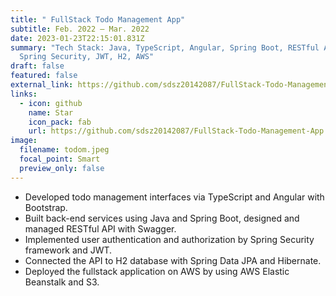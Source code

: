 ```yaml
---
title: " FullStack Todo Management App"
subtitle: Feb. 2022 – Mar. 2022
date: 2023-01-23T22:15:01.831Z
summary: "T﻿ech Stack: Java, TypeScript, Angular, Spring Boot, RESTful API,
  Spring Security, JWT, H2, AWS"
draft: false
featured: false
external_link: https://github.com/sdsz20142087/FullStack-Todo-Management-App
links:
  - icon: github
    name: Star
    icon_pack: fab
    url: https://github.com/sdsz20142087/FullStack-Todo-Management-App
image:
  filename: todom.jpeg
  focal_point: Smart
  preview_only: false
---
```



* Developed todo management interfaces via TypeScript and Angular with Bootstrap.
* Built back-end services using Java and Spring Boot, designed and managed RESTful API with Swagger.
* Implemented user authentication and authorization by Spring Security framework and JWT.
* Connected the API to H2 database with Spring Data JPA and Hibernate.
* Deployed the fullstack application on AWS by using AWS Elastic Beanstalk and S3.